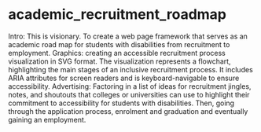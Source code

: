 # academic_recruitment_roadmap
Intro: This is visionary. To create a web page framework that serves as an academic road map for students with disabilities from recruitment to employment.
Graphics: creating an accessible recruitment process visualization in SVG format. The visualization represents a flowchart, highlighting the main stages of an inclusive recruitment process. It includes ARIA attributes for screen readers and is keyboard-navigable to ensure accessibility.
Advertising: Factoring in a list of ideas for recruitment jingles, notes, and shoutouts that colleges or universities can use to highlight their commitment to accessibility for students with disabilities.
Then, going through the application process, enrolment and graduation and eventually gaining an employment. 
